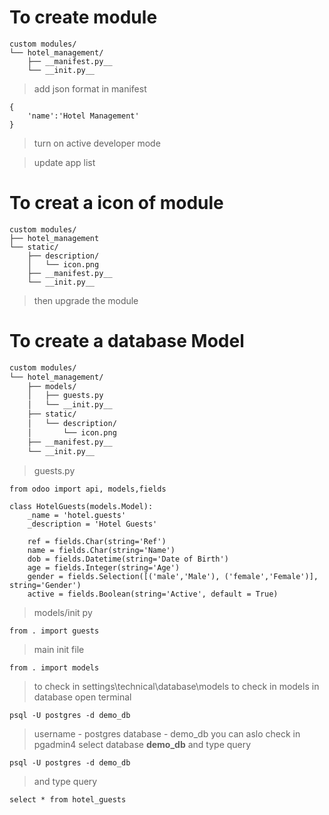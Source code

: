 # To create module

```
custom modules/
└── hotel_management/
    ├── __manifest.py__
    └── __init.py__
```
> add json format in manifest
```
{
    'name':'Hotel Management'
}
```

> turn on active developer mode

> update app list

# To creat a icon of module 
```
custom modules/
├── hotel_management
└── static/
    ├── description/
    │   └── icon.png
    ├── __manifest.py__
    └── __init.py__
```
> then upgrade the module


# To create a database Model
```sh
custom modules/
└── hotel_management/
    ├── models/
    │   ├── guests.py
    │   └── __init.py__
    ├── static/
    │   └── description/
    │       └── icon.png
    ├── __manifest.py__
    └── __init.py__
```
>guests.py

```
from odoo import api, models,fields

class HotelGuests(models.Model):
    _name = 'hotel.guests'
    _description = 'Hotel Guests'

    ref = fields.Char(string='Ref')
    name = fields.Char(string='Name')
    dob = fields.Datetime(string='Date of Birth')
    age = fields.Integer(string='Age')
    gender = fields.Selection([('male','Male'), ('female','Female')], string='Gender')
    active = fields.Boolean(string='Active', default = True)
```
>models/init py
```
from . import guests
```

>main init file
```
from . import models
```
>to check in settings\technical\database\models
>to check in models in database
>open terminal
```
psql -U postgres -d demo_db
```
>username - postgres
>database - demo_db
>you can aslo check in pgadmin4
>select database **demo_db** and type query 
```
psql -U postgres -d demo_db
```
>and type query
```
select * from hotel_guests
```





    
